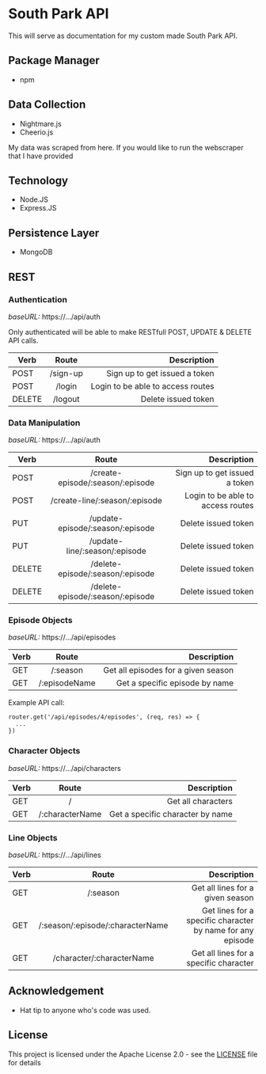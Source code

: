 # South Park API

This will serve as documentation for my custom made South Park API. 

## Package Manager

* npm

## Data Collection

* Nightmare.js
* Cheerio.js

My data was scraped from here. If you would like to run the webscraper that I have provided 

## Technology

* Node.JS
* Express.JS

## Persistence Layer

* MongoDB


## REST

### Authentication

*baseURL:* https://.../api/auth

Only authenticated will be able to make RESTfull POST, UPDATE & DELETE API calls.  

| Verb          | Route                                   | Description                            |
| ------------- |:---------------------------------------:| --------------------------------:      |
| POST          | /sign-up                                | Sign up to get issued a token          |
| POST          | /login                                  | Login to be able to access routes      |
| DELETE        | /logout                                 | Delete issued token                    |

### Data Manipulation

*baseURL:* https://.../api/auth

| Verb          | Route                                   | Description                            |
| ------------- |:---------------------------------------:| --------------------------------:      |
| POST          | /create-episode/:season/:episode        | Sign up to get issued a token          |
| POST          | /create-line/:season/:episode           | Login to be able to access routes      |
| PUT           | /update-episode/:season/:episode        | Delete issued token                    |
| PUT           | /update-line/:season/:episode           | Delete issued token                    |
| DELETE        | /delete-episode/:season/:episode        | Delete issued token                    |
| DELETE        | /delete-episode/:season/:episode        | Delete issued token                    |


### Episode Objects

*baseURL:* https://.../api/episodes

| Verb           | Route                                  | Description                            |
| -------------  |:--------------------------------------:| --------------------------------:      |
| GET            | /:season                               | Get all episodes for a given season    |
| GET            | /:episodeName                          | Get a specific episode by name         |

Example API call:
```
router.get('/api/episodes/4/episodes', (req, res) => {
  ...
})
```

### Character Objects

*baseURL:* https://.../api/characters

| Verb           | Route                                  | Description                            |
| -------------  |:--------------------------------------:| --------------------------------:      |
| GET            | /                                      | Get all characters                     |
| GET            | /:characterName                        | Get a specific character by name       |

### Line Objects

*baseURL:* https://.../api/lines

| Verb           | Route                                  | Description                            |
| -------------  |:--------------------------------------:| --------------------------------:      |
| GET            | /:season                               | Get all lines for a given season       |
| GET            | /:season/:episode/:characterName       | Get lines for a specific character by name for any episode   |
| GET            | /character/:characterName              | Get all lines for a specific character |

## Acknowledgement

* Hat tip to anyone who's code was used.

## License
This project is licensed under the Apache License 2.0 - see the <a href="https://github.com/ThomasLee94/southpark-api/blob/master/LICENSE">LICENSE</a> file for details
